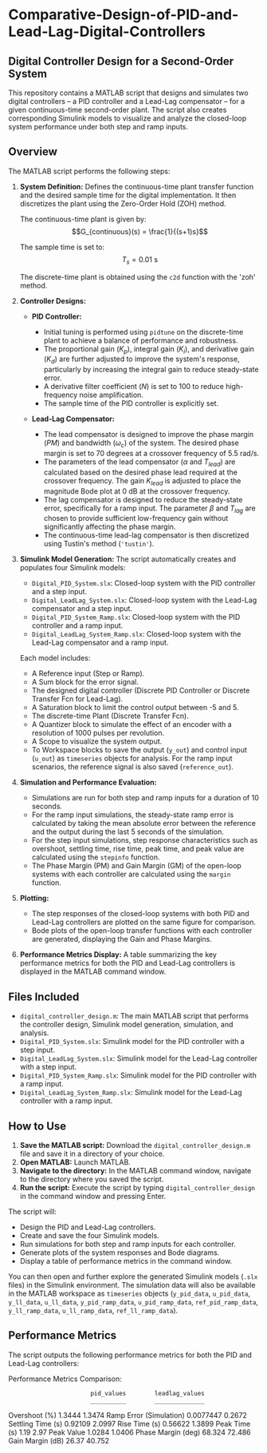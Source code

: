 # Comparative-Design-of-PID-and-Lead-Lag-Digital-Controllers
## Digital Controller Design for a Second-Order System

This repository contains a MATLAB script that designs and simulates two digital controllers – a PID controller and a Lead-Lag compensator – for a given continuous-time second-order plant. The script also creates corresponding Simulink models to visualize and analyze the closed-loop system performance under both step and ramp inputs.

## Overview

The MATLAB script performs the following steps:

1.  **System Definition:** Defines the continuous-time plant transfer function and the desired sample time for the digital implementation. It then discretizes the plant using the Zero-Order Hold (ZOH) method.

    The continuous-time plant is given by:
    $$G_{continuous}(s) = \frac{1}{(s+1)s}$$

    The sample time is set to:
    $$T_s = 0.01 \text{ s}$$

    The discrete-time plant is obtained using the `c2d` function with the 'zoh' method.

2.  **Controller Designs:**
    * **PID Controller:**
        * Initial tuning is performed using `pidtune` on the discrete-time plant to achieve a balance of performance and robustness.
        * The proportional gain ($K_p$), integral gain ($K_i$), and derivative gain ($K_d$) are further adjusted to improve the system's response, particularly by increasing the integral gain to reduce steady-state error.
        * A derivative filter coefficient ($N$) is set to 100 to reduce high-frequency noise amplification.
        * The sample time of the PID controller is explicitly set.

    * **Lead-Lag Compensator:**
        * The lead compensator is designed to improve the phase margin ($PM$) and bandwidth ($\omega_c$) of the system. The desired phase margin is set to 70 degrees at a crossover frequency of 5.5 rad/s.
        * The parameters of the lead compensator ($\alpha$ and $T_{lead}$) are calculated based on the desired phase lead required at the crossover frequency. The gain $K_{lead}$ is adjusted to place the magnitude Bode plot at 0 dB at the crossover frequency.
        * The lag compensator is designed to reduce the steady-state error, specifically for a ramp input. The parameter $\beta$ and $T_{lag}$ are chosen to provide sufficient low-frequency gain without significantly affecting the phase margin.
        * The continuous-time lead-lag compensator is then discretized using Tustin's method (`'tustin'`).

3.  **Simulink Model Generation:** The script automatically creates and populates four Simulink models:
    * `Digital_PID_System.slx`: Closed-loop system with the PID controller and a step input.
    * `Digital_LeadLag_System.slx`: Closed-loop system with the Lead-Lag compensator and a step input.
    * `Digital_PID_System_Ramp.slx`: Closed-loop system with the PID controller and a ramp input.
    * `Digital_LeadLag_System_Ramp.slx`: Closed-loop system with the Lead-Lag compensator and a ramp input.

    Each model includes:
    * A Reference input (Step or Ramp).
    * A Sum block for the error signal.
    * The designed digital controller (Discrete PID Controller or Discrete Transfer Fcn for Lead-Lag).
    * A Saturation block to limit the control output between -5 and 5.
    * The discrete-time Plant (Discrete Transfer Fcn).
    * A Quantizer block to simulate the effect of an encoder with a resolution of 1000 pulses per revolution.
    * A Scope to visualize the system output.
    * To Workspace blocks to save the output (`y_out`) and control input (`u_out`) as `timeseries` objects for analysis. For the ramp input scenarios, the reference signal is also saved (`reference_out`).

4.  **Simulation and Performance Evaluation:**
    * Simulations are run for both step and ramp inputs for a duration of 10 seconds.
    * For the ramp input simulations, the steady-state ramp error is calculated by taking the mean absolute error between the reference and the output during the last 5 seconds of the simulation.
    * For the step input simulations, step response characteristics such as overshoot, settling time, rise time, peak time, and peak value are calculated using the `stepinfo` function.
    * The Phase Margin (PM) and Gain Margin (GM) of the open-loop systems with each controller are calculated using the `margin` function.

5.  **Plotting:**
    * The step responses of the closed-loop systems with both PID and Lead-Lag controllers are plotted on the same figure for comparison.
    * Bode plots of the open-loop transfer functions with each controller are generated, displaying the Gain and Phase Margins.

6.  **Performance Metrics Display:** A table summarizing the key performance metrics for both the PID and Lead-Lag controllers is displayed in the MATLAB command window.

## Files Included

* `digital_controller_design.m`: The main MATLAB script that performs the controller design, Simulink model generation, simulation, and analysis.
* `Digital_PID_System.slx`: Simulink model for the PID controller with a step input.
* `Digital_LeadLag_System.slx`: Simulink model for the Lead-Lag controller with a step input.
* `Digital_PID_System_Ramp.slx`: Simulink model for the PID controller with a ramp input.
* `Digital_LeadLag_System_Ramp.slx`: Simulink model for the Lead-Lag controller with a ramp input.

## How to Use

1.  **Save the MATLAB script:** Download the `digital_controller_design.m` file and save it in a directory of your choice.
2.  **Open MATLAB:** Launch MATLAB.
3.  **Navigate to the directory:** In the MATLAB command window, navigate to the directory where you saved the script.
4.  **Run the script:** Execute the script by typing `digital_controller_design` in the command window and pressing Enter.

The script will:

* Design the PID and Lead-Lag controllers.
* Create and save the four Simulink models.
* Run simulations for both step and ramp inputs for each controller.
* Generate plots of the system responses and Bode diagrams.
* Display a table of performance metrics in the command window.

You can then open and further explore the generated Simulink models (`.slx` files) in the Simulink environment. The simulation data will also be available in the MATLAB workspace as `timeseries` objects (`y_pid_data`, `u_pid_data`, `y_ll_data`, `u_ll_data`, `y_pid_ramp_data`, `u_pid_ramp_data`, `ref_pid_ramp_data`, `y_ll_ramp_data`, `u_ll_ramp_data`, `ref_ll_ramp_data`).

## Performance Metrics

The script outputs the following performance metrics for both the PID and Lead-Lag controllers:

Performance Metrics Comparison:

                           pid_values        leadlag_values
                           __________        ______________
Overshoot (%)               1.3444             1.3474
Ramp Error (Simulation)     0.0077447          0.2672
Settling Time (s)           0.92109            2.0997
Rise Time (s)               0.56622            1.3899
Peak Time (s)               1.19               2.97
Peak Value                  1.0284             1.0406
Phase Margin (deg)          68.324             72.486
Gain Margin (dB)            26.37              40.752
